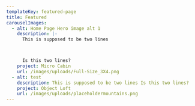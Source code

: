 ```yaml
---
templateKey: featured-page
title: Featured
carouselImages:
  - alt: Home Page Hero image alt 1
    description: |-
      This is supposed to be two lines



      Is this two lines?
    project: Micro Cabin
    url: /images/uploads/Full-Size_3X4.png
  - alt: test
    description: This is supposed to be two lines Is this two lines?
    project: Object Loft
    url: /images/uploads/placeholdermountains.png
---
```


